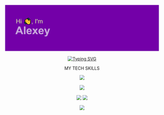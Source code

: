 <img src="/header.png">

<p align="center">
  <a href="https://git.io/typing-svg">
    <img src="https://readme-typing-svg.demolab.com?font=Fira+Code&weight=600&size=25&duration=6000&pause=2000&color=A822F7&background=2E28FF00&center=true&multiline=true&random=false&width=550&lines=TOP+Frontend+student+in+the+world!" alt="Typing SVG" />
  </a>
</p>

<p align="center">MY TECH SKILLS</p>
<p align="center">
  <a href="https://skillicons.dev">
    <img src="https://skillicons.dev/icons?i=vscode,visualstudio,html,css,js,ts,php,react,nodejs,webpack,vite,vercel,git,github&perline=7" />
  </a>
</p>

<p align="center">
  <a href="https://git.io/streak-stats">    
    <img src="https://streak-stats.demolab.com/?user=mitsuhitomeow&theme=dark" />
  </a>
</p>

<p align="center">
  <img src="https://github-readme-stats.vercel.app/api?username=mitsuhitomeow&show_icons=true&theme=synthwave">
  <img src="https://github-readme-stats.vercel.app/api/top-langs/?username=mitsuhitomeow&layout=donut">
</p>


<p align="center">
  <img src="https://www.codewars.com/users/rsschool_976a889da7febe99/badges/large">
</p>

